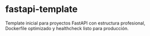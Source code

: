 # fastapi-template
Template inicial para proyectos FastAPI con estructura profesional, Dockerfile optimizado y healthcheck listo para producción.
